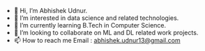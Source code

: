 - 👋 Hi, I’m Abhishek Udnur.
- 👀 I’m interested in data science and related technologies.
- 🌱 I’m currently learning B.Tech in Computer Science.
- 💞️ I’m looking to collaborate on ML and DL related work projects.
- 📫 How to reach me Email : abhishek.udnur13@gmail.com  
<!---
AbhiUdnur/AbhiUdnur is a ✨ special ✨ repository because its `README.md` (this file) appears on your GitHub profile.
You can click the Preview link to take a look at your changes.
--->
